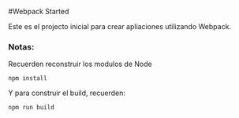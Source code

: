 #Webpack Started

Este es el projecto inicial para crear apliaciones utilizando Webpack.

### Notas:
Recuerden reconstruir los modulos de Node
````
npm install
````
Y para construir el build, recuerden:
````
npm run build
````